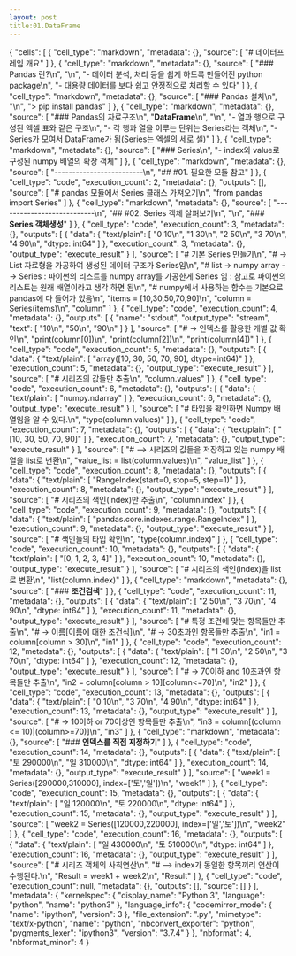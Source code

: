 ```yaml
---
layout: post
title:01.DataFrame
---
```



{
 "cells": [
  {
   "cell_type": "markdown",
   "metadata": {},
   "source": [
    "# 데이터프레임 개요"
   ]
  },
  {
   "cell_type": "markdown",
   "metadata": {},
   "source": [
    "### Pandas 란?\n",
    "\n",
    "- 데이터 분석, 처리 등을 쉽게 하도록 만들어진 python package\n",
    "- 대용량 데이터를 보다 쉽고 안정적으로 처리할 수 있다"
   ]
  },
  {
   "cell_type": "markdown",
   "metadata": {},
   "source": [
    "### Pandas 설치\n",
    "\n",
    "> pip install pandas"
   ]
  },
  {
   "cell_type": "markdown",
   "metadata": {},
   "source": [
    "### Pandas의 자료구조\n",
    "**DataFrame**\n",
    "\n",
    "- 열과 행으로 구성된 엑셀 표와 같은 구조\n",
    "- 각 행과 열을 이루는 단위는 Series라는 객체\n",
    "- Series가 모여서 DataFrame가 됨(Series는 엑셀의 세로 셀)"
   ]
  },
  {
   "cell_type": "markdown",
   "metadata": {},
   "source": [
    "### Series\n",
    "- index와 value로 구성된 numpy 배열의 확장 객체"
   ]
  },
  {
   "cell_type": "markdown",
   "metadata": {},
   "source": [
    "-------------------------\n",
    "## #01. 필요한 모듈 참고"
   ]
  },
  {
   "cell_type": "code",
   "execution_count": 2,
   "metadata": {},
   "outputs": [],
   "source": [
    "# pandas 모듈에서 Series 클래스 가져오기\n",
    "from pandas import Series"
   ]
  },
  {
   "cell_type": "markdown",
   "metadata": {},
   "source": [
    "---------------------------\n",
    "## #02. Series 객체 살펴보기\n",
    "\n",
    "### **Series 객체생성**"
   ]
  },
  {
   "cell_type": "code",
   "execution_count": 3,
   "metadata": {},
   "outputs": [
    {
     "data": {
      "text/plain": [
       "0    10\n",
       "1    30\n",
       "2    50\n",
       "3    70\n",
       "4    90\n",
       "dtype: int64"
      ]
     },
     "execution_count": 3,
     "metadata": {},
     "output_type": "execute_result"
    }
   ],
   "source": [
    "# 기본 Series 만들기\n",
    "# -> List 자료형을 가공하여 생성된 데이터 구조가 Series임\n",
    "# list -> numpy array --> Series : 파이썬의 리스트를 numpy array를 가공한게 Series 임 : 참고로 파이썬의 리스트는 원래 배열이라고 생각 하면 됨\n",
    "# numpy에서 사용하는 함수는 기본으로 pandas에 다 들어가 있음\n",
    "items = [10,30,50,70,90]\n",
    "column = Series(items)\n",
    "column"
   ]
  },
  {
   "cell_type": "code",
   "execution_count": 4,
   "metadata": {},
   "outputs": [
    {
     "name": "stdout",
     "output_type": "stream",
     "text": [
      "10\n",
      "50\n",
      "90\n"
     ]
    }
   ],
   "source": [
    "# -> 인덱스를 활용한 개별 값 확인\n",
    "print(column[0])\n",
    "print(column[2])\n",
    "print(column[4])"
   ]
  },
  {
   "cell_type": "code",
   "execution_count": 5,
   "metadata": {},
   "outputs": [
    {
     "data": {
      "text/plain": [
       "array([10, 30, 50, 70, 90], dtype=int64)"
      ]
     },
     "execution_count": 5,
     "metadata": {},
     "output_type": "execute_result"
    }
   ],
   "source": [
    "# 시리즈의 값들만 추출\n",
    "column.values"
   ]
  },
  {
   "cell_type": "code",
   "execution_count": 6,
   "metadata": {},
   "outputs": [
    {
     "data": {
      "text/plain": [
       "numpy.ndarray"
      ]
     },
     "execution_count": 6,
     "metadata": {},
     "output_type": "execute_result"
    }
   ],
   "source": [
    "# 타입을 확인하면 Numpy 배열임을 알 수 있다.\n",
    "type(column.values)"
   ]
  },
  {
   "cell_type": "code",
   "execution_count": 7,
   "metadata": {},
   "outputs": [
    {
     "data": {
      "text/plain": [
       "[10, 30, 50, 70, 90]"
      ]
     },
     "execution_count": 7,
     "metadata": {},
     "output_type": "execute_result"
    }
   ],
   "source": [
    "# --> 시리즈의 값들을 저장하고 있는 numpy 배열을 list로 변환\n",
    "value_list = list(column.values)\n",
    "value_list"
   ]
  },
  {
   "cell_type": "code",
   "execution_count": 8,
   "metadata": {},
   "outputs": [
    {
     "data": {
      "text/plain": [
       "RangeIndex(start=0, stop=5, step=1)"
      ]
     },
     "execution_count": 8,
     "metadata": {},
     "output_type": "execute_result"
    }
   ],
   "source": [
    "# 시리즈의 색인(index)만 추출\n",
    "column.index"
   ]
  },
  {
   "cell_type": "code",
   "execution_count": 9,
   "metadata": {},
   "outputs": [
    {
     "data": {
      "text/plain": [
       "pandas.core.indexes.range.RangeIndex"
      ]
     },
     "execution_count": 9,
     "metadata": {},
     "output_type": "execute_result"
    }
   ],
   "source": [
    "# 색인들의 타입 확인\n",
    "type(column.index)"
   ]
  },
  {
   "cell_type": "code",
   "execution_count": 10,
   "metadata": {},
   "outputs": [
    {
     "data": {
      "text/plain": [
       "[0, 1, 2, 3, 4]"
      ]
     },
     "execution_count": 10,
     "metadata": {},
     "output_type": "execute_result"
    }
   ],
   "source": [
    "# 시리즈의 색인(index)을 list로 변환\n",
    "list(column.index)"
   ]
  },
  {
   "cell_type": "markdown",
   "metadata": {},
   "source": [
    "### **조건검색**"
   ]
  },
  {
   "cell_type": "code",
   "execution_count": 11,
   "metadata": {},
   "outputs": [
    {
     "data": {
      "text/plain": [
       "2    50\n",
       "3    70\n",
       "4    90\n",
       "dtype: int64"
      ]
     },
     "execution_count": 11,
     "metadata": {},
     "output_type": "execute_result"
    }
   ],
   "source": [
    "# 특정 조건에 맞는 항목들만 추출\n",
    "# -> 이름[이름에 대한 조건식]\n",
    "# -> 30초과인 항목들만 추출\n",
    "in1 = column[column > 30]\n",
    "in1"
   ]
  },
  {
   "cell_type": "code",
   "execution_count": 12,
   "metadata": {},
   "outputs": [
    {
     "data": {
      "text/plain": [
       "1    30\n",
       "2    50\n",
       "3    70\n",
       "dtype: int64"
      ]
     },
     "execution_count": 12,
     "metadata": {},
     "output_type": "execute_result"
    }
   ],
   "source": [
    "# -> 70이하 and 10초과인 항목들만 추출\n",
    "in2 = column[column > 10][column<=70]\n",
    "in2"
   ]
  },
  {
   "cell_type": "code",
   "execution_count": 13,
   "metadata": {},
   "outputs": [
    {
     "data": {
      "text/plain": [
       "0    10\n",
       "3    70\n",
       "4    90\n",
       "dtype: int64"
      ]
     },
     "execution_count": 13,
     "metadata": {},
     "output_type": "execute_result"
    }
   ],
   "source": [
    "# -> 10이하 or 70이상인 항목들만 추출\n",
    "in3 = column[(column <= 10)|(column>=70)]\n",
    "in3"
   ]
  },
  {
   "cell_type": "markdown",
   "metadata": {},
   "source": [
    "### **인덱스를 직접 지정하기**"
   ]
  },
  {
   "cell_type": "code",
   "execution_count": 14,
   "metadata": {},
   "outputs": [
    {
     "data": {
      "text/plain": [
       "토    290000\n",
       "일    310000\n",
       "dtype: int64"
      ]
     },
     "execution_count": 14,
     "metadata": {},
     "output_type": "execute_result"
    }
   ],
   "source": [
    "week1 = Series([290000,310000], index=['토','일'])\n",
    "week1"
   ]
  },
  {
   "cell_type": "code",
   "execution_count": 15,
   "metadata": {},
   "outputs": [
    {
     "data": {
      "text/plain": [
       "일    120000\n",
       "토    220000\n",
       "dtype: int64"
      ]
     },
     "execution_count": 15,
     "metadata": {},
     "output_type": "execute_result"
    }
   ],
   "source": [
    "week2 = Series([120000,220000], index=['일','토'])\n",
    "week2"
   ]
  },
  {
   "cell_type": "code",
   "execution_count": 16,
   "metadata": {},
   "outputs": [
    {
     "data": {
      "text/plain": [
       "일    430000\n",
       "토    510000\n",
       "dtype: int64"
      ]
     },
     "execution_count": 16,
     "metadata": {},
     "output_type": "execute_result"
    }
   ],
   "source": [
    "# 시리즈 객체의 사칙연산\n",
    "# --> index가 동일한 항목끼리 연산이 수행된다.\n",
    "Result = week1 + week2\n",
    "Result"
   ]
  },
  {
   "cell_type": "code",
   "execution_count": null,
   "metadata": {},
   "outputs": [],
   "source": []
  }
 ],
 "metadata": {
  "kernelspec": {
   "display_name": "Python 3",
   "language": "python",
   "name": "python3"
  },
  "language_info": {
   "codemirror_mode": {
    "name": "ipython",
    "version": 3
   },
   "file_extension": ".py",
   "mimetype": "text/x-python",
   "name": "python",
   "nbconvert_exporter": "python",
   "pygments_lexer": "ipython3",
   "version": "3.7.4"
  }
 },
 "nbformat": 4,
 "nbformat_minor": 4
}
